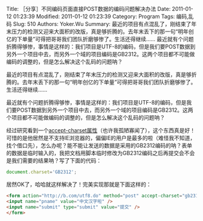 ﻿Title: ［分享］不同编码页面直接POST数据的编码问题解决办法
Date: 2011-01-12 01:23:39
Modified: 2011-01-12 01:23:39
Category: Program
Tags: 编码,乱码
Slug: 510
Authors: Yoker.Wu
Summary: 
    最近的项目有点混乱了，刚结束了年末压力的检测又迎来大面积的改版，真是够折腾的。去年末丢下的那一句“明年创亿的下单量”可得把哥哥我们团队折磨够惨了。生活还得继续……
    最近就有个问题折腾得够惨，事情是这样的：我们项目是UTF-8的编码，但是我们要POST数据到另外一个项目中去，而另外一个域的项目编码是GB2312。这两个项目都不可能做编码的调整的，但是怎么解决这个乱码的问题呐？


最近的项目有点混乱了，刚结束了年末压力的检测又迎来大面积的改版，真是够折腾的。去年末丢下的那一句“明年创亿的下单量”可得把哥哥我们团队折磨够惨了。生活还得继续……

最近就有个问题折腾得够惨，事情是这样的：我们项目是UTF-8的编码，但是我们要POST数据到另外一个项目中去，而另外一个域的项目编码是GB2312。这两个项目都不可能做编码的调整的，但是怎么解决这个乱码的问题呐？

经过研究看到一个[accept-charset属性](http://www.w3school.com.cn/tags/att_form_accept_charset.asp)（也许我孤陋寡闻了），这个东西真是好！可惜的是他居然是不支持IE浏览器的，偏偏IE的用户是最多的啦（难怪我不知道，找个借口先），怎么办呢？能不能让发送的数据是采用的GB2312编码的呐？表单的数据是临时输入的，我把文档用脚本临时修改为GB2312编码之后再提交会不会是我们需要的结果呐？写了下面的代码：

```js
document.charset='GB2312';
```

居然OK了，哈哈就这样解决了！完美实现那就是下面这样的：

```html
<form action="http://b.com/utf8.do" method="post" accept-charset="gb2312" onsubmit="if(!!window.ActiveXObject)document.charset='GB2312'">
<input name="pname" value="中文汉字啦" />
<input name="submit" type="submit" value="提交" />
</form>
```
